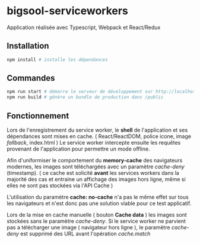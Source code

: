 # bigsool-serviceworkers
Application réalisée avec Typescript, Webpack et React/Redux

## Installation

```bash
npm install # installe les dépendances
```

## Commandes

```bash
npm run start # démarre le serveur de développement sur http://localhost:8087/
npm run build # génère un bundle de production dans /public
```

## Fonctionnement

Lors de l'enregistrement du service worker, le **shell** de l'application et ses dépendances sont mises en cache. ( React/ReactDOM, police icone, image *fallback*, index.html )
Le service worker intercepte ensuite les requêtes provenant de l'application pour permettre un mode offline.

Afin d'uniformiser le comportement du **memory-cache** des navigateurs modernes, les images sont téléchargées avec un paramètre *cache-deny* (timestamp). ( ce cache est solicité **avant** les services workers dans la majorité des cas et entraine un affichage des images hors ligne, même si elles ne sont pas stockées via l'API Cache )

L'utilisation du paramètre **cache: no-cache** n'a pas le même effet sur tous les navigateurs et n'est donc pas une solution viable pour ce test applicatif.

Lors de la mise en cache manuelle ( bouton **Cache data** ) les images sont stockées sans le paramètre *cache-deny*.
Si le service worker ne parvient pas a télécharger une image ( navigateur hors ligne ), le paramètre *cache-deny* est supprimé des URL avant l'opération *cache.match*
